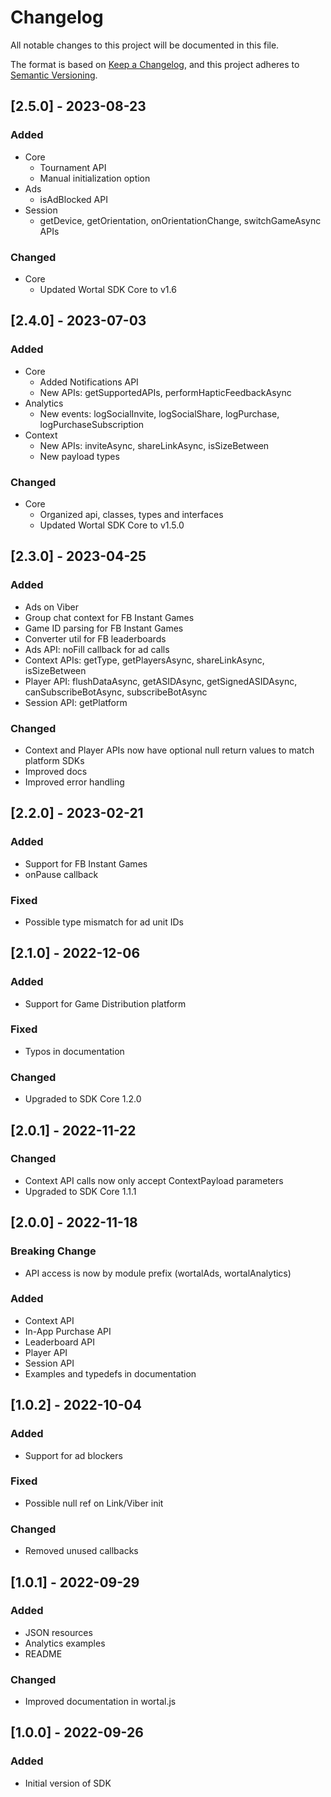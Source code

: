 # Changelog
All notable changes to this project will be documented in this file.

The format is based on [Keep a Changelog](https://keepachangelog.com/en/1.0.0/),
and this project adheres to [Semantic Versioning](https://semver.org/spec/v2.0.0.html).

## [2.5.0] - 2023-08-23
### Added
- Core
  - Tournament API
  - Manual initialization option
- Ads
  - isAdBlocked API
- Session
  - getDevice, getOrientation, onOrientationChange, switchGameAsync APIs

### Changed
- Core
  - Updated Wortal SDK Core to v1.6

## [2.4.0] - 2023-07-03
### Added
- Core
    - Added Notifications API
    - New APIs: getSupportedAPIs, performHapticFeedbackAsync
- Analytics
    - New events: logSocialInvite, logSocialShare, logPurchase, logPurchaseSubscription
- Context
    - New APIs: inviteAsync, shareLinkAsync, isSizeBetween
    - New payload types

### Changed
- Core
    - Organized api, classes, types and interfaces
    - Updated Wortal SDK Core to v1.5.0

## [2.3.0] - 2023-04-25
### Added
- Ads on Viber
- Group chat context for FB Instant Games
- Game ID parsing for FB Instant Games
- Converter util for FB leaderboards
- Ads API: noFill callback for ad calls
- Context APIs: getType, getPlayersAsync, shareLinkAsync, isSizeBetween
- Player API: flushDataAsync, getASIDAsync, getSignedASIDAsync, canSubscribeBotAsync, subscribeBotAsync
- Session API: getPlatform

### Changed
- Context and Player APIs now have optional null return values to match platform SDKs
- Improved docs
- Improved error handling

## [2.2.0] - 2023-02-21
### Added
- Support for FB Instant Games
- onPause callback

### Fixed
- Possible type mismatch for ad unit IDs

## [2.1.0] - 2022-12-06
### Added
- Support for Game Distribution platform

### Fixed
- Typos in documentation

### Changed
- Upgraded to SDK Core 1.2.0

## [2.0.1] - 2022-11-22
### Changed
- Context API calls now only accept ContextPayload parameters
- Upgraded to SDK Core 1.1.1

## [2.0.0] - 2022-11-18
### Breaking Change
- API access is now by module prefix (wortalAds, wortalAnalytics)

### Added
- Context API
- In-App Purchase API
- Leaderboard API
- Player API
- Session API
- Examples and typedefs in documentation

## [1.0.2] - 2022-10-04
### Added
- Support for ad blockers

### Fixed
- Possible null ref on Link/Viber init

### Changed
- Removed unused callbacks

## [1.0.1] - 2022-09-29
### Added
- JSON resources
- Analytics examples
- README

### Changed
- Improved documentation in wortal.js

## [1.0.0] - 2022-09-26
### Added
- Initial version of SDK

